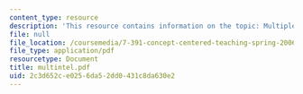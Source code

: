 ```yaml
---
content_type: resource
description: 'This resource contains information on the topic: Multiple Intelligences.'
file: null
file_location: /coursemedia/7-391-concept-centered-teaching-spring-2006/2c3d652ce0256da52dd0431c8da630e2_multintel.pdf
file_type: application/pdf
resourcetype: Document
title: multintel.pdf
uid: 2c3d652c-e025-6da5-2dd0-431c8da630e2
---
```

